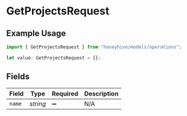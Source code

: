 # GetProjectsRequest

## Example Usage

```typescript
import { GetProjectsRequest } from "honeyhive/models/operations";

let value: GetProjectsRequest = {};
```

## Fields

| Field              | Type               | Required           | Description        |
| ------------------ | ------------------ | ------------------ | ------------------ |
| `name`             | *string*           | :heavy_minus_sign: | N/A                |